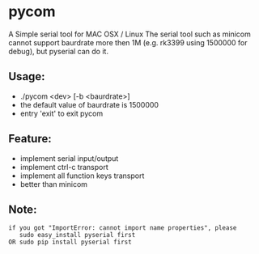 # pycom
A Simple serial tool for MAC OSX / Linux
The serial tool such as minicom cannot support baurdrate more then 1M (e.g. rk3399 using 1500000 for debug),
but pyserial can do it.<br/>

## Usage:
* ./pycom \<dev\> [-b \<baurdrate\>]<br/>
* the default value of baurdrate is 1500000
* entry 'exit' to exit pycom <br/>

## Feature:<br/>
* implement serial input/output
* implement ctrl-c transport
* implement all function keys transport
* better than minicom

## Note:
```
if you got "ImportError: cannot import name properties", please
   sudo easy_install pyserial first
OR sudo pip install pyserial first
```
